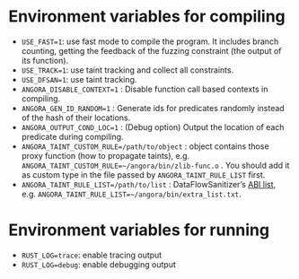 # Environment variables for compiling

- `USE_FAST=1`: use fast mode to compile the program. It includes branch counting, getting the feedback of the fuzzing constraint (the output of its function).
- `USE_TRACK=1`: use taint tracking and collect all constraints.
- `USE_DFSAN=1`: use taint tracking.
- `ANGORA_DISABLE_CONTEXT=1` : Disable function call based contexts in compiling.
- `ANGORA_GEN_ID_RANDOM=1` : Generate ids for predicates randomly instead of the hash of their locations.
- `ANGORA_OUTPUT_COND_LOC=1` : (Debug option) Output the location of each predicate during compiling.
- `ANGORA_TAINT_CUSTOM_RULE=/path/to/object` : object contains those proxy function (how to propagate taints), e.g. `ANGORA_TAINT_CUSTOM_RULE=~/angora/bin/zlib-func.o` . You should add it as custom type in the file passed by `ANGORA_TAINT_RULE_LIST` first.
- `ANGORA_TAINT_RULE_LIST=/path/to/list` : DataFlowSanitizer’s [ABI list](https://clang.llvm.org/docs/DataFlowSanitizer.html), e.g. `ANGORA_TAINT_RULE_LIST=~/angora/bin/extra_list.txt`.

# Environment variables for running

- `RUST_LOG=trace`: enable tracing output
- `RUST_LOG=debug`: enable debugging output

